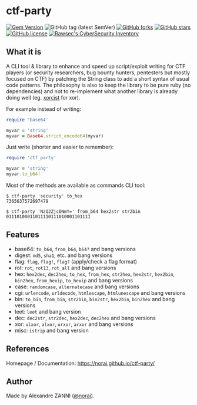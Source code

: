 # ctf-party

[![Gem Version](https://badge.fury.io/rb/ctf-party.svg)](https://badge.fury.io/rb/ctf-party)
![GitHub tag (latest SemVer)](https://img.shields.io/github/tag/noraj/ctf-party)
[![GitHub forks](https://img.shields.io/github/forks/noraj/ctf-party)](https://github.com/noraj/ctf-party/network)
[![GitHub stars](https://img.shields.io/github/stars/noraj/ctf-party)](https://github.com/noraj/ctf-party/stargazers)
[![GitHub license](https://img.shields.io/github/license/noraj/ctf-party)](https://github.com/noraj/ctf-party/blob/master/LICENSE.txt)
[![Rawsec's CyberSecurity Inventory](https://inventory.raw.pm/img/badges/Rawsec-inventoried-FF5050_flat.svg)](https://inventory.raw.pm/tools.html#ctf-party)

## What it is

A CLI tool & library to enhance and speed up script/exploit writing for CTF players (or
security researchers, bug bounty hunters, pentesters but mostly focused on CTF)
by patching the String class to add a short syntax of usual code patterns.
The philosophy is also to keep the library to be pure ruby (no dependencies)
and not to re-implement what another library is already doing well
(eg. [xorcist] for xor).

[xorcist]:https://github.com/fny/xorcist

For example instead of writing:

```ruby
require 'base64'

myvar = 'string'
myvar = Base64.strict_encode64(myvar)
```

Just write (shorter and easier to remember):

```ruby
require 'ctf_party'

myvar = 'string'
myvar.to_b64!
```

Most of the methods are available as commands CLI tool:

```
$ ctf-party 'security' to_hex
7365637572697479

$ ctf-party 'NzQ2Zjc0NmY=' from_b64 hex2str str2bin
01110100011011110111010001101111
```

## Features

- base64: `to_b64`, `from_b64`, `b64?` and bang versions
- digest: `md5`, `sha1`, etc. and bang versions
- flag: `flag`, `flag!`, `flag?` (apply/check a flag format)
- rot: `rot`, `rot13`, `rot_all` and bang versions
- hex: `hex2dec`, `dec2hex`, `to_hex`, `from_hex`, `str2hex`, `hex2str`, `hex2bin`, `bin2hex`, `from_hexip`, `to_hexip` and bang versions
- case: `randomcase`, `alternatecase` and bang versions
- cgi: `urlencode`, `urldecode`, `htmlescape`, `htmlunescape` and bang versions
- bin: `to_bin`, `from_bin`, `str2bin`, `bin2str`, `hex2bin`, `bin2hex` and bang versions
- leet: `leet` and bang version
- dec: `dec2str`, `str2dec`, `hex2dec`, `dec2hex` and bang versions
- xor: `ulxor`, `alxor`, `urxor`, `arxor` and bang versions
- misc: `istrip` and bang version

## References

Homepage / Documentation: https://noraj.github.io/ctf-party/

## Author

Made by Alexandre ZANNI ([@noraj](https://pwn.by/noraj/)).
